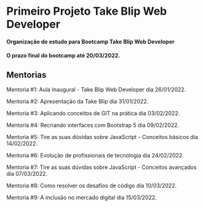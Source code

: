 # Primeiro Projeto Take Blip Web Developer
#### Organização de estudo para Bootcamp Take Blip Web Developer

#### O prazo final do bootcamp até 20/03/2022.

## Mentorias

<p>Mentoria #1: Aula Inaugural - Take Blip Web Developer dia 26/01/2022.</p>
<p>Mentoria #2: Apresentação da Take Blip dia 31/01/2022.</p>
<p>Mentoria #3: Aplicando conceitos de GIT na prática dia 03/02/2022.</p>
<p>Mentoria #4: Recriando interfaces com Bootstrap 5 dia 09/02/2022.</p>
<p>Mentoria #5: Tire as suas dúvidas sobre JavaScript - Conceitos básicos dia 14/02/2022.</p>
<p>Mentoria #6: Evolução de profissionais de tecnologia dia 24/02/2022.</p>
<p>Mentoria #7: Tire as suas dúvidas sobre JavaScript - Conceitos avançados dia 07/03/2022.</p>
<p>Mentoria #8: Como resolver os desafios de código dia 10/03/2022.</p>
<p>Mentoria #9: A inclusão no mercado digital dia 15/03/2022.</p>
